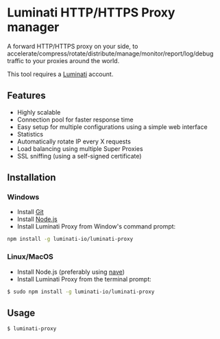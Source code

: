 # Luminati HTTP/HTTPS Proxy manager

A forward HTTP/HTTPS proxy on your side, to accelerate/compress/rotate/distribute/manage/monitor/report/log/debug traffic to your proxies around the world.

This tool requires a [Luminati](https://luminati.io/) account.

## Features
- Highly scalable
- Connection pool for faster response time
- Easy setup for multiple configurations using a simple web interface
- Statistics
- Automatically rotate IP every X requests
- Load balancing using multiple Super Proxies
- SSL sniffing (using a self-signed certificate)

## Installation

### Windows
- Install [Git](https://git-scm.com/download/win)
- Install [Node.js](https://nodejs.org/en/download/)
- Install Luminati Proxy from Window's command prompt:
```sh
npm install -g luminati-io/luminati-proxy
```

### Linux/MacOS
- Install Node.js (preferably using [nave](https://github.com/isaacs/nave))
- Install Luminati Proxy from the terminal prompt:
```sh
$ sudo npm install -g luminati-io/luminati-proxy
```

## Usage
```sh
$ luminati-proxy
```
